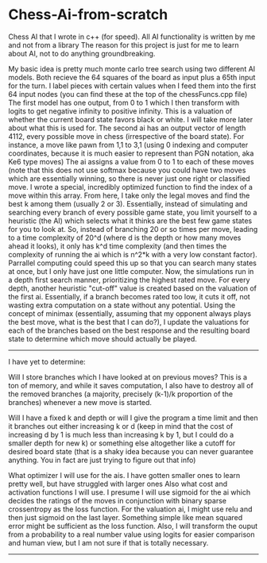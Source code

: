 # Chess-Ai-from-scratch
Chess AI that I wrote in c++ (for speed). All AI functionality is written by me and not from a library
The reason for this project is just for me to learn about AI, not to do anything groundbreaking.

My basic idea is pretty much monte carlo tree search using two different AI models. 
Both recieve the 64 squares of the board as input plus a 65th input for the turn.
I label pieces with certain values when I feed them into the first 64 input nodes (you can find these at the top of the chessFuncs.cpp file)
The first model has one output, from 0 to 1 which I then transform with logits to get negative infinity to positive infinity. 
This is a valuation of whether the current board state favors black or white. I will take more later about what this is used for.
The second ai has an output vector of length 4112, every possible move in chess (irrespective of the board state).
For instance, a move like pawn from 1,1 to 3,1 (using 0 indexing and computer coordinates, because it is much easier to represent than PGN notation, aka Ke6 type moves)
The ai assigns a value from 0 to 1 to each of these moves (note that this does not use softmax because you could have two moves which are essentially winning,
so there is never just one right or classified move.
I wrote a special, incredibly optimized function to find the index of a move within this array. From here, I take only the legal moves and find the best
k among them (usually 2 or 3). Essentially, instead of simulating and searching every branch of every possible game state, you limit yourself to a heuristic (the AI)
which selects what it thinks are the best few game states for you to look at. So, instead of branching 20 or so times per move, leading to
a time complexity of 20^d (where d is the depth or how many moves ahead it looks), it only has k^d time complexity (and then times the
complexity of running the ai which is n^2*k with a very low constant factor). Parrallel computing could speed this up so that you can search many states at once, but I only have just one little computer.
Now, the simulations run in a depth first search manner, prioritizing the highest rated move. For every depth, another heuristic "cut-off" value is created
based on the valuation of the first ai. Essentially, if a branch becomes rated too low, it cuts it off, not wasting extra computation
on a state without any potential. Using the concept of minimax (essentially, assuming that my opponent always plays the best move, what is the best
that I can do?), I update the valuations for each of the branches based on the best response and the resulting board state to determine which move
should actually be played.

***
I have yet to determine:

Will I store branches which I have looked at on previous moves? This is a ton of memory, and while it saves computation, I also have to destroy all of
the removed branches (a majority, precisely (k-1)/k proportion of the branches) whenever a new move is started.

Will I have a fixed k and depth or will I give the program a time limit and then it branches out either increasing k or d (keep in mind that the cost of
increasing d by 1 is much less than increasing k by 1, but I could do a smaller depth for new k) or something else altogether like a cutoff for desired
board state (that is a shaky idea because you can never guarantee anything. You in fact are just trying to figure out that info)

What optimizer I will use for the ais. I have gotten smaller ones to learn pretty well, but have struggled with larger ones
Also what cost and activation functions I will use. I presume I will use sigmoid for the ai which decides the ratings of the moves in conjunction with binary sparse crossentropy as the loss function. For the valuation ai, I might use relu and then just sigmoid on the last layer. Something simple like mean squared error might be sufficient as the loss function. Also, I will transform the ouput from a probability to a real number value using logits for easier comparison and human view, but I am not sure if that is totally necessary.
***
